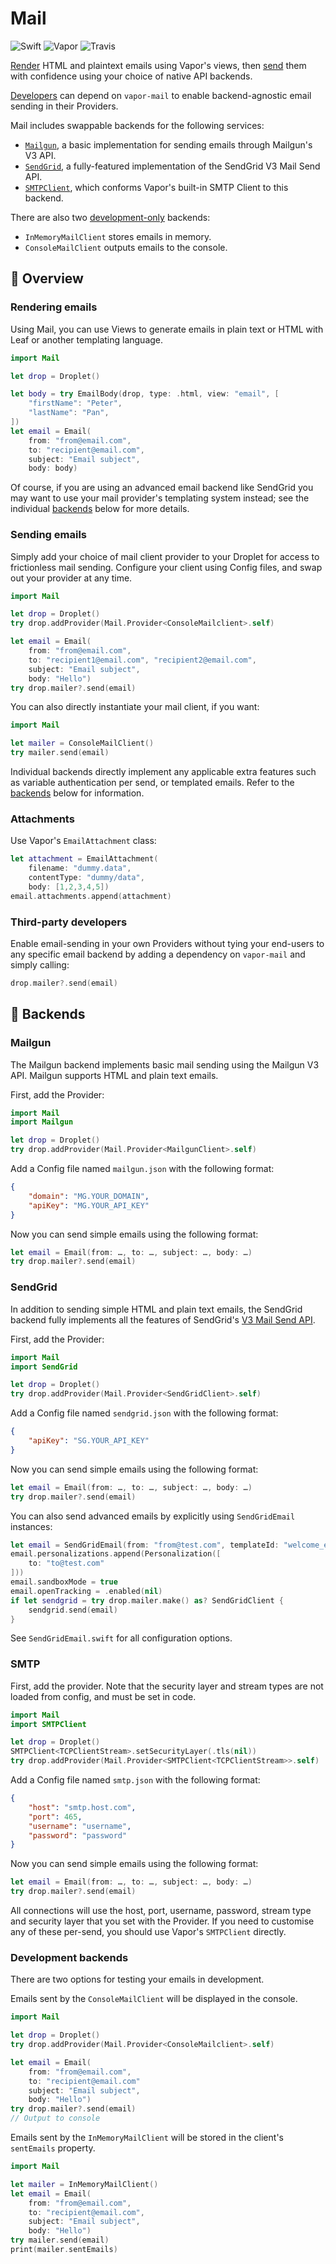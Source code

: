 # Mail

![Swift](http://img.shields.io/badge/swift-3.1-brightgreen.svg)
![Vapor](http://img.shields.io/badge/vapor-1.5-brightgreen.svg)
![Travis](https://travis-ci.org/bygri/vapor-mail.svg?branch=master)

[Render](#rendering-emails) HTML and plaintext emails using Vapor's views, then
[send](#sending-emails) them with confidence using your choice of native API
backends.

[Developers](#third-party-developers) can depend on `vapor-mail` to enable
backend-agnostic email sending in their Providers.

Mail includes swappable backends for the following services:

* [`Mailgun`](#mailgun), a basic implementation for sending emails through Mailgun's V3 API.
* [`SendGrid`](#sendgrid), a fully-featured implementation of the SendGrid V3 Mail Send API.
* [`SMTPClient`](#smtp), which conforms Vapor's built-in SMTP Client to this backend.

There are also two [development-only](#development-backends) backends:

* `InMemoryMailClient` stores emails in memory.
* `ConsoleMailClient` outputs emails to the console.

## 📘 Overview

### Rendering emails

Using Mail, you can use Views to generate emails in plain text or HTML with Leaf
or another templating language.

```Swift
import Mail

let drop = Droplet()

let body = try EmailBody(drop, type: .html, view: "email", [
    "firstName": "Peter",
    "lastName": "Pan",
])
let email = Email(
    from: "from@email.com",
    to: "recipient@email.com",
    subject: "Email subject",
    body: body)
```

Of course, if you are using an advanced email backend like SendGrid you may want
to use your mail provider's templating system instead; see the individual
[backends](#backends) below for more details.

### Sending emails

Simply add your choice of mail client provider to your Droplet for access to
frictionless mail sending. Configure your client using Config files, and swap
out your provider at any time.

```Swift
import Mail

let drop = Droplet()
try drop.addProvider(Mail.Provider<ConsoleMailclient>.self)

let email = Email(
    from: "from@email.com",
    to: "recipient1@email.com", "recipient2@email.com",
    subject: "Email subject",
    body: "Hello")
try drop.mailer?.send(email)
```

You can also directly instantiate your mail client, if you want:

```Swift
import Mail

let mailer = ConsoleMailClient()
try mailer.send(email)
```

Individual backends directly implement any applicable extra features such as
variable authentication per send, or templated emails. Refer to the
[backends](#backends) below for information.

### Attachments

Use Vapor's `EmailAttachment` class:

```Swift
let attachment = EmailAttachment(
    filename: "dummy.data",
    contentType: "dummy/data",
    body: [1,2,3,4,5])
email.attachments.append(attachment)
```

### Third-party developers

Enable email-sending in your own Providers without tying your end-users to any
specific email backend by adding a dependency on `vapor-mail`
and simply calling:

```Swift
drop.mailer?.send(email)
```

## 📘 Backends

### Mailgun

The Mailgun backend implements basic mail sending using the Mailgun V3 API.
Mailgun supports HTML and plain text emails.

First, add the Provider:

```Swift
import Mail
import Mailgun

let drop = Droplet()
try drop.addProvider(Mail.Provider<MailgunClient>.self)
```

Add a Config file named `mailgun.json` with the following format:

```json
{
    "domain": "MG.YOUR_DOMAIN",
    "apiKey": "MG.YOUR_API_KEY"
}
```

Now you can send simple emails using the following format:

```Swift
let email = Email(from: …, to: …, subject: …, body: …)
try drop.mailer?.send(email)
```

### SendGrid

In addition to sending simple HTML and plain text emails,
the SendGrid backend fully implements all the features of SendGrid's
[V3 Mail Send API](https://sendgrid.com/docs/API_Reference/Web_API_v3/Mail/index.html).

First, add the Provider:

```Swift
import Mail
import SendGrid

let drop = Droplet()
try drop.addProvider(Mail.Provider<SendGridClient>.self)
```

Add a Config file named `sendgrid.json` with the following format:

```json
{
    "apiKey": "SG.YOUR_API_KEY"
}
```

Now you can send simple emails using the following format:

```Swift
let email = Email(from: …, to: …, subject: …, body: …)
try drop.mailer?.send(email)
```

You can also send advanced emails by explicitly using `SendGridEmail` instances:

```Swift
let email = SendGridEmail(from: "from@test.com", templateId: "welcome_email")
email.personalizations.append(Personalization([
    to: "to@test.com"
]))
email.sandboxMode = true
email.openTracking = .enabled(nil)
if let sendgrid = try drop.mailer.make() as? SendGridClient {
    sendgrid.send(email)
}
```

See `SendGridEmail.swift` for all configuration options.

### SMTP

First, add the provider. Note that the security layer and stream types are
not loaded from config, and must be set in code.

```Swift
import Mail
import SMTPClient

let drop = Droplet()
SMTPClient<TCPClientStream>.setSecurityLayer(.tls(nil))
try drop.addProvider(Mail.Provider<SMTPClient<TCPClientStream>>.self)
```

Add a Config file named `smtp.json` with the following format:

```json
{
    "host": "smtp.host.com",
    "port": 465,
    "username": "username",
    "password": "password"
}
```

Now you can send simple emails using the following format:

```Swift
let email = Email(from: …, to: …, subject: …, body: …)
try drop.mailer?.send(email)
```

All connections will use the host, port, username, password, stream type and
security layer that you set with the Provider. If you need to customise any of
these per-send, you should use Vapor's `SMTPClient` directly.

### Development backends

There are two options for testing your emails in development.

Emails sent by the `ConsoleMailClient` will be displayed in the console.

```Swift
import Mail

let drop = Droplet()
try drop.addProvider(Mail.Provider<ConsoleMailclient>.self)

let email = Email(
    from: "from@email.com",
    to: "recipient@email.com"
    subject: "Email subject",
    body: "Hello")
try drop.mailer?.send(email)
// Output to console
```

Emails sent by the `InMemoryMailClient` will be stored in the client's
`sentEmails` property.

```Swift
import Mail

let mailer = InMemoryMailClient()
let email = Email(
    from: "from@email.com",
    to: "recipient@email.com",
    subject: "Email subject",
    body: "Hello")
try mailer.send(email)
print(mailer.sentEmails)
```
